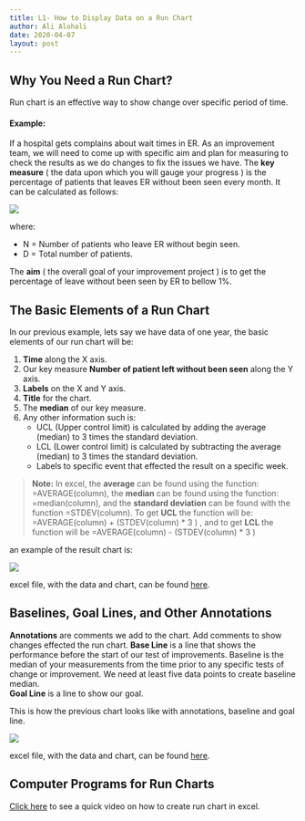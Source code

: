 ```yaml
---
title: L1- How to Display Data on a Run Chart
author: Ali Alohali
date: 2020-04-07
layout: post
---
```



## Why You Need a Run Chart?

Run chart is an effective way to show change over specific period of time.

#### Example:

If a hospital gets complains about wait times in ER. As an improvement team, we will need to come up with specific aim and plan for measuring to check the results as we do changes to fix the issues we have. 
The **key measure** ( the data upon which you will gauge your progress ) is the percentage of patients that leaves ER without been seen every month. It can be calculated as follows:

![](/IHI-QI104/img/L1-eq1.jpg)

where:
 - N = Number of patients who leave ER without begin seen.
 - D = Total number of patients.

The **aim** ( the overall goal of your improvement project ) is to get the percentage of leave without been seen by ER to bellow 1%.

## The Basic Elements of a Run Chart
In our previous example, lets say we have data of one year, the basic elements of our run chart will be:

 1. **Time** along the X axis.
 2. Our key measure **Number of patient left without been seen** along the Y axis.
 3. **Labels** on the X and Y axis.
 4. **Title** for the chart.
 5. The **median** of our key measure.
 6. Any other information such is:
	 - UCL (Upper control limit) is calculated by adding the average (median) to 3 times the standard deviation.
	 - LCL (Lower control limit) is calculated by subtracting the average (median) to 3 times the standard deviation.
	 - Labels to specific event that effected the result on a specific week.

> **Note:** 
  In excel, the **average** can be found using the function: =AVERAGE(column), the **median** can be found using the function: =median(column), and the **standard deviation** can be found with the function =STDEV(column). To get **UCL** the function will be:  
> =AVERAGE(column) + (STDEV(column) * 3 ) , and to get **LCL** the function will be =AVERAGE(column) - (STDEV(column) * 3 )

an example of the result chart is:  

![](/IHI-QI104/img/L1-1.jpg)  

excel file, with the data and chart, can be found [here](/IHI-QI104/xlsx/L1-1.xlsx).


## Baselines, Goal Lines, and Other Annotations
**Annotations** are comments we add to the chart. Add comments to show changes effected the run chart.
**Base Line**  is a line that shows the performance before the start of our test of improvements. Baseline is the median of your measurements from the time prior to any specific tests of change or improvement. We need at least five data points to create baseline median.  
**Goal Line** is a line to show our goal.

This is how the previous chart looks like with annotations, baseline and goal line.  

![](/IHI-QI104/img/L1-2.jpg)  

excel file, with the data and chart, can be found [here](/IHI-QI104/xlsx/L1-2.xlsx).

## Computer Programs for Run Charts
[Click here](http://www.youtube.com/watch?v=lUp_TwMdj8k) to see a quick video on how to create run chart in excel.  